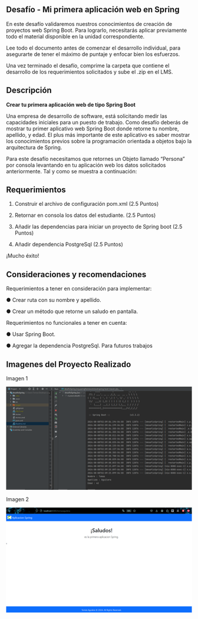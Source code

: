 Desafío - Mi primera aplicación web en Spring
--

En este desafío validaremos nuestros conocimientos de creación de proyectos web Spring
Boot. Para lograrlo, necesitarás aplicar previamente todo el material disponible en la unidad
correspondiente.

Lee todo el documento antes de comenzar el desarrollo individual, para asegurarte de tener
el máximo de puntaje y enfocar bien los esfuerzos.

Una vez terminado el desafío, comprime la carpeta que contiene el desarrollo de los
requerimientos solicitados y sube el .zip en el LMS.

Descripción
--

<b>Crear tu primera aplicación web de tipo Spring Boot</b>

Una empresa de desarrollo de software, está solicitando medir las capacidades iniciales
para un puesto de trabajo. Como desafío deberás de mostrar tu primer aplicativo web Spring
Boot donde retorne tu nombre, apellido, y edad. El plus más importante de este aplicativo es
saber mostrar los conocimientos previos sobre la programación orientada a objetos bajo la
arquitectura de Spring.

Para este desafío necesitamos que retornes un Objeto llamado “Persona” por consola
levantando en tu aplicación web los datos solicitados anteriormente. Tal y como se muestra
a continuación:




Requerimientos
--

1. Construir el archivo de configuración pom.xml (2.5 Puntos)


2. Retornar en consola los datos del estudiante. (2.5 Puntos)


3. Añadir las dependencias para iniciar un proyecto de Spring boot (2.5 Puntos)


4. Añadir dependencia PostgreSql (2.5 Puntos)


¡Mucho éxito!




   Consideraciones y recomendaciones
--
   Requerimientos a tener en consideración para implementar:

   ● Crear ruta con su nombre y apellido.

   ● Crear un método que retorne un saludo en pantalla.

   Requerimientos no funcionales a tener en cuenta:

   ● Usar Spring Boot.

   ● Agregar la dependencia PostgreSql. Para futuros trabajos
   

Imagenes del Proyecto Realizado
--

Imagen 1

![img.png](img.png)

Imagen 2

![img_1.png](img_1.png)


